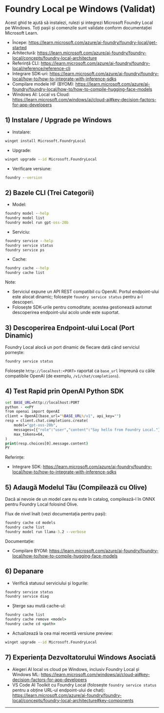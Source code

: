 <!--
CO_OP_TRANSLATOR_METADATA:
{
  "original_hash": "070a706937c5ac9feb45693b8c572d25",
  "translation_date": "2025-09-23T01:22:35+00:00",
  "source_file": "Module07/foundrylocal.md",
  "language_code": "ro"
}
-->
# Foundry Local pe Windows (Validat)

Acest ghid te ajută să instalezi, rulezi și integrezi Microsoft Foundry Local pe Windows. Toți pașii și comenzile sunt validate conform documentației Microsoft Learn.

- Începe: https://learn.microsoft.com/azure/ai-foundry/foundry-local/get-started
- Arhitectură: https://learn.microsoft.com/azure/ai-foundry/foundry-local/concepts/foundry-local-architecture
- Referință CLI: https://learn.microsoft.com/azure/ai-foundry/foundry-local/reference/reference-cli
- Integrare SDK-uri: https://learn.microsoft.com/azure/ai-foundry/foundry-local/how-to/how-to-integrate-with-inference-sdks
- Compilare modele HF (BYOM): https://learn.microsoft.com/azure/ai-foundry/foundry-local/how-to/how-to-compile-hugging-face-models
- Windows AI: Local vs Cloud: https://learn.microsoft.com/windows/ai/cloud-ai#key-decision-factors-for-app-developers

## 1) Instalare / Upgrade pe Windows

- Instalare:
```cmd
winget install Microsoft.FoundryLocal
```
- Upgrade:
```cmd
winget upgrade --id Microsoft.FoundryLocal
```
- Verificare versiune:
```cmd
foundry --version
```

## 2) Bazele CLI (Trei Categorii)

- Model:
```cmd
foundry model --help
foundry model list
foundry model run gpt-oss-20b
```
- Serviciu:
```cmd
foundry service --help
foundry service status
foundry service ps
```
- Cache:
```cmd
foundry cache --help
foundry cache list
```

Note:
- Serviciul expune un API REST compatibil cu OpenAI. Portul endpoint-ului este alocat dinamic; folosește `foundry service status` pentru a-l descoperi.
- Folosește SDK-urile pentru comoditate; acestea gestionează automat descoperirea endpoint-ului acolo unde este suportat.

## 3) Descoperirea Endpoint-ului Local (Port Dinamic)

Foundry Local alocă un port dinamic de fiecare dată când serviciul pornește:
```cmd
foundry service status
```
Folosește `http://localhost:<PORT>` raportat ca `base_url` împreună cu căile compatibile OpenAI (de exemplu, `/v1/chat/completions`).

## 4) Test Rapid prin OpenAI Python SDK

```cmd
set BASE_URL=http://localhost:PORT
python - <<PY
from openai import OpenAI
client = OpenAI(base_url="%BASE_URL%/v1", api_key="")
resp = client.chat.completions.create(
    model="gpt-oss-20b",
    messages=[{"role":"user","content":"Say hello from Foundry Local."}],
    max_tokens=64,
)
print(resp.choices[0].message.content)
PY
```
Referințe:
- Integrare SDK: https://learn.microsoft.com/azure/ai-foundry/foundry-local/how-to/how-to-integrate-with-inference-sdks

## 5) Adaugă Modelul Tău (Compilează cu Olive)

Dacă ai nevoie de un model care nu este în catalog, compilează-l în ONNX pentru Foundry Local folosind Olive.

Flux de nivel înalt (vezi documentația pentru pași):
```cmd
foundry cache cd models
foundry cache list
foundry model run llama-3.2 --verbose
```
Documentație:
- Compilare BYOM: https://learn.microsoft.com/azure/ai-foundry/foundry-local/how-to/how-to-compile-hugging-face-models

## 6) Depanare

- Verifică statusul serviciului și logurile:
```cmd
foundry service status
foundry service diag
```
- Șterge sau mută cache-ul:
```cmd
foundry cache list
foundry cache remove <model>
foundry cache cd <path>
```
- Actualizează la cea mai recentă versiune preview:
```cmd
winget upgrade --id Microsoft.FoundryLocal
```

## 7) Experiența Dezvoltatorului Windows Asociată

- Alegeri AI local vs cloud pe Windows, inclusiv Foundry Local și Windows ML:
  https://learn.microsoft.com/windows/ai/cloud-ai#key-decision-factors-for-app-developers
- VS Code AI Toolkit cu Foundry Local (folosește `foundry service status` pentru a obține URL-ul endpoint-ului de chat):
  https://learn.microsoft.com/azure/ai-foundry/foundry-local/concepts/foundry-local-architecture#key-components

---

